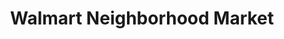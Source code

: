 ---
title: "Walmart Neighborhood Market"
url: /jacksonville/walmart-neighborhood-market-san-pablo-road-south/
shop: supermarket
---